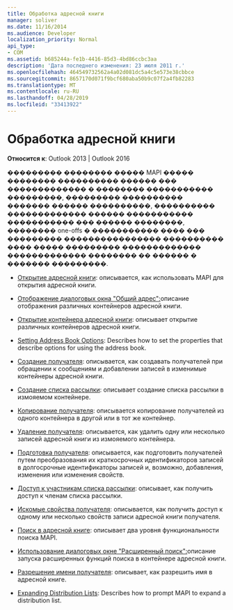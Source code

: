 ```yaml
---
title: Обработка адресной книги
manager: soliver
ms.date: 11/16/2014
ms.audience: Developer
localization_priority: Normal
api_type:
- COM
ms.assetid: b685244a-fe1b-4416-85d3-4bd86ccbc3aa
description: 'Дата последнего изменения: 23 июля 2011 г.'
ms.openlocfilehash: 464549732562a4a02d081dc5a4c5e573e38cbbce
ms.sourcegitcommit: 8657170d071f9bcf680aba50b9c07f2a4fb82283
ms.translationtype: MT
ms.contentlocale: ru-RU
ms.lasthandoff: 04/28/2019
ms.locfileid: "33413922"
---
```

# <a name="handling-the-address-book"></a>Обработка адресной книги
  
**Относится к**: Outlook 2013 | Outlook 2016 
  
��������� �������� ����� MAPI ����� �������� ���������� ������ ��� ������������� � �������� ����������� ���������, ��������� ���������� ������� ������ ����������, ���������� ������������� ������ ����������� ����������� ��� ������ ��������, �������� one-offs � ����������� ���� ��� ��������� ���������������� ���������� ���� ����� ��������� ������������� ������������� �������� �� ������ � ������� ���������.

- [Открытие адресной книги](opening-the-address-book.md): описывается, как использовать MAPI для открытия адресной книги.
    
- [Отображение диалоговых окна "Общий адрес":](displaying-the-common-address-dialog-box.md)описание отображения различных контейнеров адресной книги.
    
- [Открытие контейнера адресной книги](opening-an-address-book-container.md): описывает открытие различных контейнеров адресной книги.
    
- [Setting Address Book Options](setting-address-book-options.md): Describes how to set the properties that describe options for using the address book.
    
- [Создание получателя](creating-a-recipient.md): описывается, как создавать получателей при обращении к сообщениям и добавлении записей в изменимые контейнеры адресной книги.
    
- [Создание списка рассылки](creating-a-distribution-list.md): описывает создание списка рассылки в измояемом контейнере.
    
- [Копирование получателя](copying-a-recipient.md): описывается копирование получателей из одного контейнера в другой или в тот же контейнер.
    
- [Удаление получателя](deleting-a-recipient.md): описывается, как удалить одну или несколько записей адресной книги из измояемого контейнера.
    
- [Подготовка получателя](preparing-a-recipient.md): описывается, как подготовить получателей путем преобразования их краткосрочных идентификаторов записей в долгосрочные идентификаторы записей и, возможно, добавления, изменения или изменения свойств.
    
- [Доступ к участникам списка рассылки](accessing-the-members-of-a-distribution-list.md): описывает, как получить доступ к членам списка рассылки.
    
- [Искомые свойства получателя](retrieving-recipient-properties.md): описывается, как получить доступ к одному или несколько свойств записи адресной книги получателя.
    
- [Поиск в адресной книге](searching-the-address-book.md): описывает два уровня функциональности поиска MAPI. 
    
- [Использование диалоговых окне "Расширенный поиск":](using-an-advanced-search-dialog-box.md)описание запуска расширенных функций поиска в контейнере адресной книги.
    
- [Разрешение имени получателя](resolving-a-recipient-name.md): описывает, как разрешить имя в адресной книге.
    
- [Expanding Distribution Lists](expanding-distribution-lists.md): Describes how to prompt MAPI to expand a distribution list.
    

